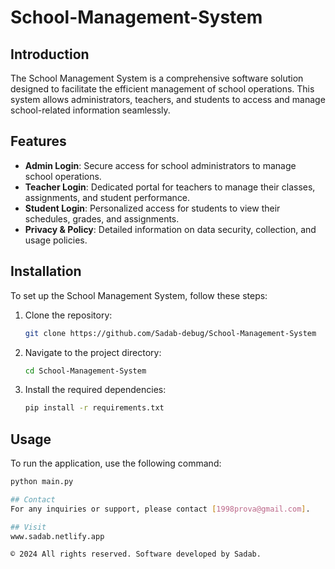 # School-Management-System

## Introduction
The School Management System is a comprehensive software solution designed to facilitate the efficient management of school operations. This system allows administrators, teachers, and students to access and manage school-related information seamlessly.

## Features
- **Admin Login**: Secure access for school administrators to manage school operations.
- **Teacher Login**: Dedicated portal for teachers to manage their classes, assignments, and student performance.
- **Student Login**: Personalized access for students to view their schedules, grades, and assignments.
- **Privacy & Policy**: Detailed information on data security, collection, and usage policies.

## Installation
To set up the School Management System, follow these steps:

1. Clone the repository:
    ```bash
    git clone https://github.com/Sadab-debug/School-Management-System
    ```
2. Navigate to the project directory:
    ```bash
    cd School-Management-System
    ```
3. Install the required dependencies:
    ```bash
    pip install -r requirements.txt
    ```

## Usage
To run the application, use the following command:
```bash
python main.py

## Contact
For any inquiries or support, please contact [1998prova@gmail.com].

## Visit
www.sadab.netlify.app

© 2024 All rights reserved. Software developed by Sadab.
